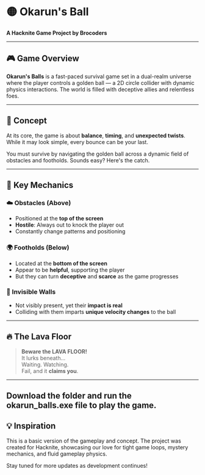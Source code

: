 # 🟡 Okarun's Ball
**A Hacknite Game Project by Brocoders**

---

## 🎮 Game Overview

**Okarun's Balls** is a fast-paced survival game set in a dual-realm universe where the player controls a golden ball — a 2D circle collider with dynamic physics interactions. The world is filled with deceptive allies and relentless foes.

---

## 🧠 Concept

At its core, the game is about **balance**, **timing**, and **unexpected twists**. While it may look simple, every bounce can be your last.

You must survive by navigating the golden ball across a dynamic field of obstacles and footholds. Sounds easy? Here's the catch.

---

## 🌌 Key Mechanics

### ☁️ Obstacles (Above)
- Positioned at the **top of the screen**
- **Hostile**: Always out to knock the player out
- Constantly change patterns and positioning

### 🌍 Footholds (Below)
- Located at the **bottom of the screen**
- Appear to be **helpful**, supporting the player
- But they can turn **deceptive** and **scarce** as the game progresses

### 🧱 Invisible Walls
- Not visibly present, yet their **impact is real**
- Colliding with them imparts **unique velocity changes** to the ball

---

## 🔥 The Lava Floor

> **Beware the LAVA FLOOR!**  
> It lurks beneath...  
> Waiting. Watching.  
> Fail, and it **claims you**.

---
Download the folder and run the okarun_balls.exe file to play the game.
---
## 💡 Inspiration

This is a basic version of the gameplay and concept. The project was created for Hacknite, showcasing our love for tight game loops, mystery mechanics, and fluid gameplay physics.

Stay tuned for more updates as development continues!
